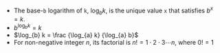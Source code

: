 - The base-`b` logarithm of `k`, $\log_{b} k$, is the unique value `x` that satisfies $b^{x} = k$.
- $b^{\log_{b} k} = k$
- $\log_{b} k = \frac {\log_{a} k} {\log_{a} b}$
- For non-negative integer $n$, its factorial is $n! = 1\cdot2\cdot3\cdots n$, where $0! = 1$
